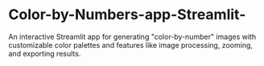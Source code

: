 # Color-by-Numbers-app-Streamlit-
An interactive Streamlit app for generating "color-by-number" images with customizable color palettes and features like image processing, zooming, and exporting results.
